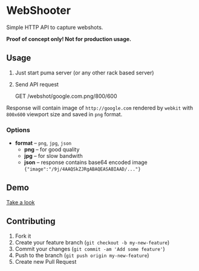 # WebShooter

Simple HTTP API to capture webshots.

**Proof of concept only! Not for production usage.**

## Usage

1. Just start puma server (or any other rack based server)
2. Send API request

    GET /webshot/google.com.png/800/600

Response will contain image of `http://google.com` rendered by `webkit` with `800x600` viewport size and saved in `png` format.

### Options

* **format** – `png`, `jpg`, `json`
    * **png**   – for good quality
    * **jpg**   – for slow bandwith
    * **json**  – response contains base64 encoded image `{"image":"/9j/4AAQSkZJRgABAQEASABIAAD/..."}`


## Demo

[Take a look](http://webshooter.kugaevsky.ru/webshot/github.com/1600/1200)

## Contributing

1. Fork it
2. Create your feature branch (`git checkout -b my-new-feature`)
3. Commit your changes (`git commit -am 'Add some feature'`)
4. Push to the branch (`git push origin my-new-feature`)
5. Create new Pull Request
